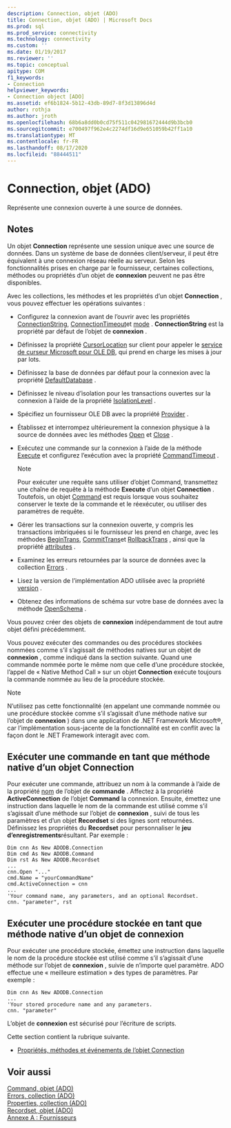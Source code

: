 ```yaml
---
description: Connection, objet (ADO)
title: Connection, objet (ADO) | Microsoft Docs
ms.prod: sql
ms.prod_service: connectivity
ms.technology: connectivity
ms.custom: ''
ms.date: 01/19/2017
ms.reviewer: ''
ms.topic: conceptual
apitype: COM
f1_keywords:
- Connection
helpviewer_keywords:
- Connection object [ADO]
ms.assetid: ef6b1824-5b12-43db-89d7-8f3d13896d4d
author: rothja
ms.author: jroth
ms.openlocfilehash: 68b6a8dd0b0cd75f511c042981672444d9b3bcb0
ms.sourcegitcommit: e700497f962e4c2274df16d9e651059b42ff1a10
ms.translationtype: MT
ms.contentlocale: fr-FR
ms.lasthandoff: 08/17/2020
ms.locfileid: "88444511"
---
```

# <a name="connection-object-ado"></a>Connection, objet (ADO)
Représente une connexion ouverte à une source de données.  
  
## <a name="remarks"></a>Notes  
 Un objet **Connection** représente une session unique avec une source de données. Dans un système de base de données client/serveur, il peut être équivalent à une connexion réseau réelle au serveur. Selon les fonctionnalités prises en charge par le fournisseur, certaines collections, méthodes ou propriétés d’un objet de **connexion** peuvent ne pas être disponibles.  
  
 Avec les collections, les méthodes et les propriétés d’un objet **Connection** , vous pouvez effectuer les opérations suivantes :  
  
-   Configurez la connexion avant de l’ouvrir avec les propriétés [ConnectionString](../../../ado/reference/ado-api/connectionstring-property-ado.md), [ConnectionTimeout](../../../ado/reference/ado-api/connectiontimeout-property-ado.md)et [mode](../../../ado/reference/ado-api/mode-property-ado.md) . **ConnectionString** est la propriété par défaut de l’objet de **connexion** .  
  
-   Définissez la propriété [CursorLocation](../../../ado/reference/ado-api/cursorlocation-property-ado.md) sur client pour appeler le [service de curseur Microsoft pour OLE DB](../../../ado/guide/appendixes/microsoft-cursor-service-for-ole-db-ado-service-component.md), qui prend en charge les mises à jour par lots.  
  
-   Définissez la base de données par défaut pour la connexion avec la propriété [DefaultDatabase](../../../ado/reference/ado-api/defaultdatabase-property.md) .  
  
-   Définissez le niveau d’isolation pour les transactions ouvertes sur la connexion à l’aide de la propriété [IsolationLevel](../../../ado/reference/ado-api/isolationlevel-property.md) .  
  
-   Spécifiez un fournisseur OLE DB avec la propriété [Provider](../../../ado/reference/ado-api/provider-property-ado.md) .  
  
-   Établissez et interrompez ultérieurement la connexion physique à la source de données avec les méthodes [Open](../../../ado/reference/ado-api/open-method-ado-connection.md) et [Close](../../../ado/reference/ado-api/close-method-ado.md) .  
  
-   Exécutez une commande sur la connexion à l’aide de la méthode [Execute](../../../ado/reference/ado-api/execute-method-ado-connection.md) et configurez l’exécution avec la propriété [CommandTimeout](../../../ado/reference/ado-api/commandtimeout-property-ado.md) .  
  
    > [!NOTE]
    >  Pour exécuter une requête sans utiliser d’objet Command, transmettez une chaîne de requête à la méthode **Execute** d’un objet **Connection** . Toutefois, un objet [Command](../../../ado/reference/ado-api/command-object-ado.md) est requis lorsque vous souhaitez conserver le texte de la commande et le réexécuter, ou utiliser des paramètres de requête.  
  
-   Gérer les transactions sur la connexion ouverte, y compris les transactions imbriquées si le fournisseur les prend en charge, avec les méthodes [BeginTrans](../../../ado/reference/ado-api/begintrans-committrans-and-rollbacktrans-methods-ado.md), [CommitTrans](../../../ado/reference/ado-api/begintrans-committrans-and-rollbacktrans-methods-ado.md)et [RollbackTrans](../../../ado/reference/ado-api/begintrans-committrans-and-rollbacktrans-methods-ado.md) , ainsi que la propriété [attributes](../../../ado/reference/ado-api/attributes-property-ado.md) .  
  
-   Examinez les erreurs retournées par la source de données avec la collection [Errors](../../../ado/reference/ado-api/errors-collection-ado.md) .  
  
-   Lisez la version de l’implémentation ADO utilisée avec la propriété [version](../../../ado/reference/ado-api/version-property-ado.md) .  
  
-   Obtenez des informations de schéma sur votre base de données avec la méthode [OpenSchema](../../../ado/reference/ado-api/openschema-method.md) .  
  
 Vous pouvez créer des objets de **connexion** indépendamment de tout autre objet défini précédemment.  
  
 Vous pouvez exécuter des commandes ou des procédures stockées nommées comme s’il s’agissait de méthodes natives sur un objet de **connexion** , comme indiqué dans la section suivante. Quand une commande nommée porte le même nom que celle d’une procédure stockée, l’appel de « Native Method Call » sur un objet **Connection** exécute toujours la commande nommée au lieu de la procédure stockée.  
  
> [!NOTE]
>  N’utilisez pas cette fonctionnalité (en appelant une commande nommée ou une procédure stockée comme s’il s’agissait d’une méthode native sur l’objet de **connexion** ) dans une application de .NET Framework Microsoft®, car l’implémentation sous-jacente de la fonctionnalité est en conflit avec la façon dont le .NET Framework interagit avec com.  
  
## <a name="execute-a-command-as-a-native-method-of-a-connection-object"></a>Exécuter une commande en tant que méthode native d’un objet Connection  
 Pour exécuter une commande, attribuez un nom à la commande à l’aide de la propriété [nom](../../../ado/reference/ado-api/name-property-ado.md) de l’objet de **commande** . Affectez à la propriété **ActiveConnection** de l’objet **Command** la connexion. Ensuite, émettez une instruction dans laquelle le nom de la commande est utilisé comme s’il s’agissait d’une méthode sur l’objet de **connexion** , suivi de tous les paramètres et d’un objet **Recordset** si des lignes sont retournées. Définissez les propriétés du **Recordset** pour personnaliser le **jeu d’enregistrements**résultant. Par exemple :  
  
```  
Dim cnn As New ADODB.Connection  
Dim cmd As New ADODB.Command  
Dim rst As New ADODB.Recordset  
...  
cnn.Open "..."  
cmd.Name = "yourCommandName"  
cmd.ActiveConnection = cnn  
...  
'Your command name, any parameters, and an optional Recordset.  
cnn. "parameter", rst  
```  
  
## <a name="execute-a-stored-procedure-as-a-native-method-of-a-connection-object"></a>Exécuter une procédure stockée en tant que méthode native d’un objet de connexion  
 Pour exécuter une procédure stockée, émettez une instruction dans laquelle le nom de la procédure stockée est utilisé comme s’il s’agissait d’une méthode sur l’objet de **connexion** , suivie de n’importe quel paramètre. ADO effectue une « meilleure estimation » des types de paramètres. Par exemple :  
  
```  
Dim cnn As New ADODB.Connection  
...  
'Your stored procedure name and any parameters.  
cnn. "parameter"  
```  
  
 L’objet de **connexion** est sécurisé pour l’écriture de scripts.  
  
 Cette section contient la rubrique suivante.  
  
-   [Propriétés, méthodes et événements de l’objet Connection](../../../ado/reference/ado-api/connection-object-properties-methods-and-events.md)  
  
## <a name="see-also"></a>Voir aussi  
 [Command, objet (ADO)](../../../ado/reference/ado-api/command-object-ado.md)   
 [Errors, collection (ADO)](../../../ado/reference/ado-api/errors-collection-ado.md)   
 [Properties, collection (ADO)](../../../ado/reference/ado-api/properties-collection-ado.md)   
 [Recordset, objet (ADO)](../../../ado/reference/ado-api/recordset-object-ado.md)   
 [Annexe A : Fournisseurs](../../../ado/guide/appendixes/appendix-a-providers.md)
